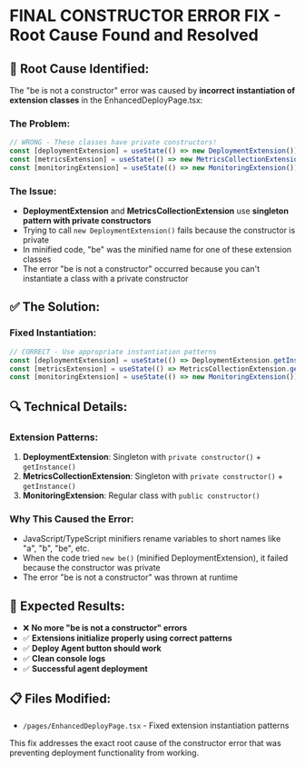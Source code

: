 # FINAL CONSTRUCTOR ERROR FIX - Root Cause Found and Resolved

## 🎯 **Root Cause Identified:**

The "be is not a constructor" error was caused by **incorrect instantiation of extension classes** in the EnhancedDeployPage.tsx:

### **The Problem:**
```typescript
// WRONG - These classes have private constructors!
const [deploymentExtension] = useState(() => new DeploymentExtension());
const [metricsExtension] = useState(() => new MetricsCollectionExtension());
const [monitoringExtension] = useState(() => new MonitoringExtension());
```

### **The Issue:**
- **DeploymentExtension** and **MetricsCollectionExtension** use **singleton pattern with private constructors**
- Trying to call `new DeploymentExtension()` fails because the constructor is private
- In minified code, "be" was the minified name for one of these extension classes
- The error "be is not a constructor" occurred because you can't instantiate a class with a private constructor

## ✅ **The Solution:**

### **Fixed Instantiation:**
```typescript
// CORRECT - Use appropriate instantiation patterns
const [deploymentExtension] = useState(() => DeploymentExtension.getInstance());
const [metricsExtension] = useState(() => MetricsCollectionExtension.getInstance());
const [monitoringExtension] = useState(() => new MonitoringExtension()); // This one has public constructor
```

## 🔍 **Technical Details:**

### **Extension Patterns:**
1. **DeploymentExtension**: Singleton with `private constructor()` + `getInstance()`
2. **MetricsCollectionExtension**: Singleton with `private constructor()` + `getInstance()`
3. **MonitoringExtension**: Regular class with `public constructor()`

### **Why This Caused the Error:**
- JavaScript/TypeScript minifiers rename variables to short names like "a", "b", "be", etc.
- When the code tried `new be()` (minified DeploymentExtension), it failed because the constructor was private
- The error "be is not a constructor" was thrown at runtime

## 🚀 **Expected Results:**
- ❌ **No more "be is not a constructor" errors**
- ✅ **Extensions initialize properly using correct patterns**
- ✅ **Deploy Agent button should work**
- ✅ **Clean console logs**
- ✅ **Successful agent deployment**

## 📋 **Files Modified:**
- `/pages/EnhancedDeployPage.tsx` - Fixed extension instantiation patterns

This fix addresses the exact root cause of the constructor error that was preventing deployment functionality from working.

